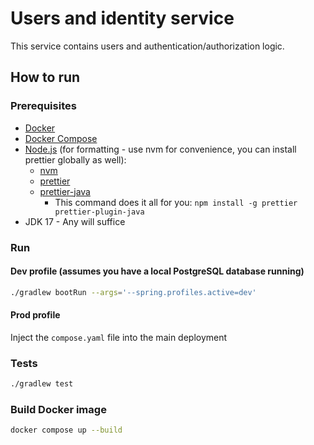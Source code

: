 # Users and identity service

This service contains users and authentication/authorization logic.

## How to run

### Prerequisites

- [Docker](https://docs.docker.com/install/)
- [Docker Compose](https://docs.docker.com/compose/install/)
- [Node.js](https://nodejs.org/en/download/) (for formatting - use nvm for convenience, you can install prettier globally as well):
  - [nvm](https://github.com/nvm-sh/nvm)
  - [prettier](https://prettier.io/docs/en/install.html)
  - [prettier-java](https://github.com/jhipster/prettier-java)
    - This command does it all for you: `npm install -g prettier prettier-plugin-java`
- JDK 17 - Any will suffice

### Run

#### Dev profile (assumes you have a local PostgreSQL database running)

```bash
./gradlew bootRun --args='--spring.profiles.active=dev'
```

#### Prod profile 

Inject the `compose.yaml` file into the main deployment

### Tests

```bash
./gradlew test
```

### Build Docker image

```bash
docker compose up --build
```